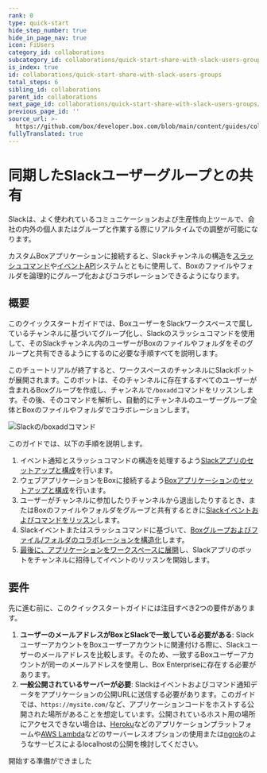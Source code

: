 ```yaml
---
rank: 0
type: quick-start
hide_step_number: true
hide_in_page_nav: true
icon: FiUsers
category_id: collaborations
subcategory_id: collaborations/quick-start-share-with-slack-users-groups
is_index: true
id: collaborations/quick-start-share-with-slack-users-groups
total_steps: 6
sibling_id: collaborations
parent_id: collaborations
next_page_id: collaborations/quick-start-share-with-slack-users-groups/configure-slack
previous_page_id: ''
source_url: >-
  https://github.com/box/developer.box.com/blob/main/content/guides/collaborations/quick-start-share-with-slack-users-groups/0-index.md
fullyTranslated: true
---
```

# 同期したSlackユーザーグループとの共有

Slackは、よく使われているコミュニケーションおよび生産性向上ツールで、会社の内外の個人またはグループと作業する際にリアルタイムでの調整が可能になります。

カスタムBoxアプリケーションに接続すると、Slackチャンネルの構造を[スラッシュコマンド][slack-slash-commands]や[イベントAPI][slack-event-api]システムとともに使用して、Boxのファイルやフォルダを論理的にグループ化およびコラボレーションできるようになります。

## 概要

このクイックスタートガイドでは、BoxユーザーをSlackワークスペースで属しているチャンネルに基づいてグループ化し、Slackのスラッシュコマンドを使用して、そのSlackチャンネル内のユーザーがBoxのファイルやフォルダをそのグループと共有できるようにするのに必要な手順すべてを説明します。

このチュートリアルが終了すると、ワークスペースのチャンネルにSlackボットが展開されます。このボットは、そのチャンネルに存在するすべてのユーザーが含まれるBoxグループを作成し、チャンネルで`/boxadd`コマンドをリッスンします。その後、そのコマンドを解析し、自動的にチャンネルのユーザーグループ全体とBoxのファイルやフォルダでコラボレーションします。

<ImageFrame noborder center shadow>

![Slackの/boxaddコマンド](./img/slack_0_boxadd_command.png)

</ImageFrame>

このガイドでは、以下の手順を説明します。

1. イベント通知とスラッシュコマンドの構造を処理するよう[Slackアプリのセットアップと構成][step1]を行います。
2. ウェブアプリケーションをBoxに接続するよう[Boxアプリケーションのセットアップと構成][step2]を行います。
3. ユーザーがチャンネルに参加したりチャンネルから退出したりするとき、またはBoxのファイルやフォルダをグループと共有するときに[Slackイベントおよびコマンドをリッスン][step3]します。
4. Slackイベントまたはスラッシュコマンドに基づいて、[Boxグループおよびファイル/フォルダのコラボレーションを構造化][step4]します。
5. [最後に、アプリケーションをワークスペースに展開][step5]し、Slackアプリのボットをチャンネルに招待してイベントのリッスンを開始します。

## 要件

先に進む前に、このクイックスタートガイドには注目すべき2つの要件があります。

1. **ユーザーのメールアドレスがBoxとSlackで一致している必要がある**: SlackユーザーアカウントをBoxユーザーアカウントに関連付ける際に、Slackユーザーのメールアドレスを比較します。そのため、一致するBoxユーザーアカウントが同一のメールアドレスを使用し、Box Enterpriseに存在する必要があります。
2. **一般公開されているサーバーが必要**: Slackはイベントおよびコマンド通知データをアプリケーションの公開URLに送信する必要があります。このガイドでは、`https://mysite.com/`など、アプリケーションコードをホストする公開された場所があることを想定しています。公開されているホスト用の場所にアクセスできない場合は、[Heroku][heroku]などのアプリケーションプラットフォームや[AWS Lambda][aws-lambda]などのサーバーレスオプションの使用または[ngrok][ngrok]のようなサービスによるlocalhostの公開を検討してください。

<Next>

開始する準備ができました

</Next>

[slack-slash-commands]: https://api.slack.com/apps/A0155185TT3/slash-commands

[slack-event-api]: https://api.slack.com/events-api

[step1]: g://collaborations/quick-start-share-with-slack-users-groups/configure-slack

[step2]: g://collaborations/quick-start-share-with-slack-users-groups/configure-box

[step3]: g://collaborations/quick-start-share-with-slack-users-groups/scaffold-application-code

[step4]: g://collaborations/quick-start-share-with-slack-users-groups/handle-slack-events

[step5]: g://collaborations/quick-start-share-with-slack-users-groups/connect-box-functions

[step6]: g://collaborations/quick-start-share-with-slack-users-groups/test-bot

[heroku]: https://heroku.com/

[aws-lambda]: https://aws.amazon.com/lambda/

[ngrok]: https://ngrok.com/
